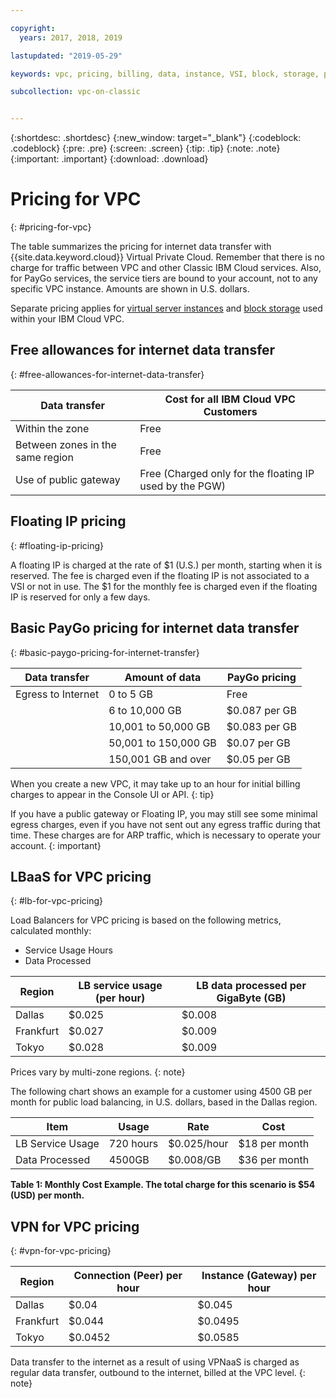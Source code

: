 ```yaml
---

copyright:
  years: 2017, 2018, 2019

lastupdated: "2019-05-29"

keywords: vpc, pricing, billing, data, instance, VSI, block, storage, paygo, transfer, floating, server, VPC, allowance, gateway, egress, minimal charges, ARP, traffic

subcollection: vpc-on-classic


---
```


{:shortdesc: .shortdesc}
{:new_window: target="_blank"}
{:codeblock: .codeblock}
{:pre: .pre}
{:screen: .screen}
{:tip: .tip}
{:note: .note}
{:important: .important}
{:download: .download}


# Pricing for VPC
{: #pricing-for-vpc}

The table summarizes the pricing for internet data transfer with {{site.data.keyword.cloud}} Virtual Private Cloud. Remember that there is no charge for traffic between VPC and other Classic IBM Cloud services. Also, for PayGo services, the service tiers are bound to your account, not to any specific VPC instance. Amounts are shown in U.S. dollars.

Separate pricing applies for [virtual server instances](/docs/vpc-on-classic?topic=vpc-on-classic-pricing-for-virtual-servers-for-vpc) and [block storage](/docs/vpc-on-classic?topic=vpc-on-classic-block-storage-pricing) used within your IBM Cloud VPC.

## Free allowances for internet data transfer
{: #free-allowances-for-internet-data-transfer}

| Data transfer |  Cost for all IBM Cloud VPC Customers |
|---------------|------------------|
| Within the zone | Free |
| Between zones in the same region | Free |
| Use of public gateway | Free (Charged only for the floating IP used by the PGW) |

## Floating IP pricing
{: #floating-ip-pricing}

A floating IP is charged at the rate of $1 (U.S.) per month, starting when it is reserved. The fee is charged even if the floating IP is not associated to a VSI or not in use. The $1 for the monthly fee is charged even if the floating IP is reserved for only a few days.

## Basic PayGo pricing for internet data transfer
{: #basic-paygo-pricing-for-internet-transfer}

| Data transfer | Amount of data | PayGo pricing |
|-----------|-----------|------------------|
| Egress to Internet |  0 to 5 GB | Free |
|  | 6 to 10,000 GB | $0.087 per GB |
|  | 10,001 to 50,000 GB | $0.083 per GB |
|  | 50,001 to 150,000 GB | $0.07 per GB |
|  | 150,001 GB and over | $0.05 per GB |


When you create a new VPC, it may take up to an hour for initial billing charges to appear in the Console UI or API.
{: tip}

If you have a public gateway or Floating IP, you may still see some minimal egress charges, even if you have not sent out any egress traffic during that time. These charges are for ARP traffic, which is necessary to operate your account.
{: important}

## LBaaS for VPC pricing
{: #lb-for-vpc-pricing}

Load Balancers for VPC pricing is based on the following metrics, calculated monthly:
* Service Usage Hours
* Data Processed


| Region | LB service usage (per hour) | LB data processed per GigaByte (GB) |
|------------|--------------------------|-------------------------|
| Dallas | $0.025 | $0.008 |
| Frankfurt | $0.027 | $0.009 |
| Tokyo | $0.028 | $0.009 |

Prices vary by multi-zone regions.
{: note}

The following chart shows an example for a customer using 4500 GB per month for public load balancing, in U.S. dollars, based in the Dallas region.

| Item | Usage | Rate | Cost |
|---------|--------|---------|---------|          
| LB Service Usage| 720 hours| $0.025/hour | $18 per month |
| Data Processed | 4500GB  |  $0.008/GB | $36 per month|

**Table 1: Monthly Cost Example. The total charge for this scenario is $54 (USD) per month.**


## VPN for VPC pricing
{: #vpn-for-vpc-pricing}

| Region | Connection (Peer) per hour | Instance (Gateway) per hour |
|------------|--------------------------|-------------------------|
| Dallas | $0.04 | $0.045 |
| Frankfurt | $0.044 | $0.0495 |
| Tokyo | $0.0452 | $0.0585 |

Data transfer to the internet as a result of using VPNaaS is charged as regular data transfer, outbound to the internet, billed at the VPC level.
{: note}
